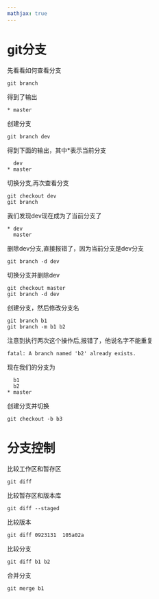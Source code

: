 ```yaml
---
mathjax: true
---
```


# git分支
 先看看如何查看分支
```
git branch
```
 得到了输出
```
* master
```
 创建分支
```
git branch dev
```
  得到下面的输出，其中\*表示当前分支
```
  dev
* master
```

<!---more-->
 切换分支,再次查看分支
```
git checkout dev
git branch
```
 我们发现dev现在成为了当前分支了
```
* dev
  master
```
 删除dev分支,直接报错了，因为当前分支是dev分支
```
git branch -d dev
```
 切换分支并删除dev
```
git checkout master
git branch -d dev
```
 创建分支，然后修改分支名
```
git branch b1
git branch -m b1 b2
```
 注意到执行两次这个操作后,报错了，他说名字不能重复
```
fatal: A branch named 'b2' already exists.
```
 现在我们的分支为
```
  b1
  b2
* master
```
 创建分支并切换
```
git checkout -b b3  
```

# 分支控制
 比较工作区和暂存区
```
git diff
```
 比较暂存区和版本库
```
git diff --staged
```
 比较版本
```
git diff 0923131  105a02a
```
 比较分支
```
git diff b1 b2
```
 合并分支
```
git merge b1
```